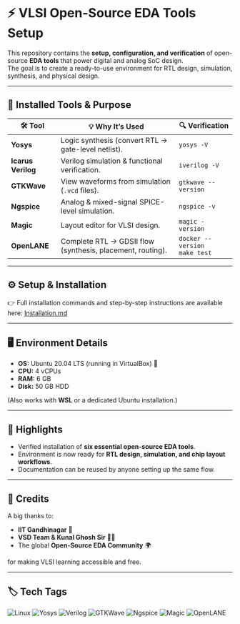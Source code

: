 # ⚡ VLSI Open-Source EDA Tools Setup

This repository contains the **setup, configuration, and verification** of open-source **EDA tools** that power digital and analog SoC design.  
The goal is to create a ready-to-use environment for RTL design, simulation, synthesis, and physical design.

---

## 🔧 Installed Tools & Purpose

| 🛠️ Tool | 💡 Why It’s Used | 🔍 Verification | 
|---------|------------------|-----------------|
| **Yosys** | Logic synthesis (convert RTL → gate-level netlist). | `yosys -V` |
| **Icarus Verilog** | Verilog simulation & functional verification. | `iverilog -V` |
| **GTKWave** | View waveforms from simulation (`.vcd` files). | `gtkwave --version` | 
| **Ngspice** | Analog & mixed-signal SPICE-level simulation. | `ngspice -v` | 
| **Magic** | Layout editor for VLSI design. | `magic -version` |
| **OpenLANE** | Complete RTL → GDSII flow (synthesis, placement, routing). | `docker --version` <br> `make test` | 

---

## ⚙️ Setup & Installation
👉 Full installation commands and step-by-step instructions are available here: [Installation.md](./Installation.md)

---

## 🖥️ Environment Details
- **OS:** Ubuntu 20.04 LTS (running in VirtualBox) 🐧  
- **CPU:** 4 vCPUs  
- **RAM:** 6 GB  
- **Disk:** 50 GB HDD  

(Also works with **WSL** or a dedicated Ubuntu installation.)

---

## 🌟 Highlights
- Verified installation of **six essential open-source EDA tools**.  
- Environment is now ready for **RTL design, simulation, and chip layout workflows**.  
- Documentation can be reused by anyone setting up the same flow.  

---

## 🙌 Credits
A big thanks to:  
- **IIT Gandhinagar** 🏫  
- **VSD Team & Kunal Ghosh Sir** 👨‍🏫  
- The global **Open-Source EDA Community** 🌍  

for making VLSI learning accessible and free.

---

## 🏷️ Tech Tags
![Linux](https://img.shields.io/badge/Linux-Ubuntu_20.04-blue?logo=ubuntu&style=for-the-badge)
![Yosys](https://img.shields.io/badge/Yosys-Synthesis-purple?style=for-the-badge)
![Verilog](https://img.shields.io/badge/Icarus-Verilog-orange?style=for-the-badge)
![GTKWave](https://img.shields.io/badge/GTKWave-Waveforms-green?style=for-the-badge)
![Ngspice](https://img.shields.io/badge/Ngspice-SPICE-red?style=for-the-badge)
![Magic](https://img.shields.io/badge/Magic-Layout-lightgrey?style=for-the-badge)
![OpenLANE](https://img.shields.io/badge/OpenLANE-RTL--to--GDSII-yellow?style=for-the-badge)

